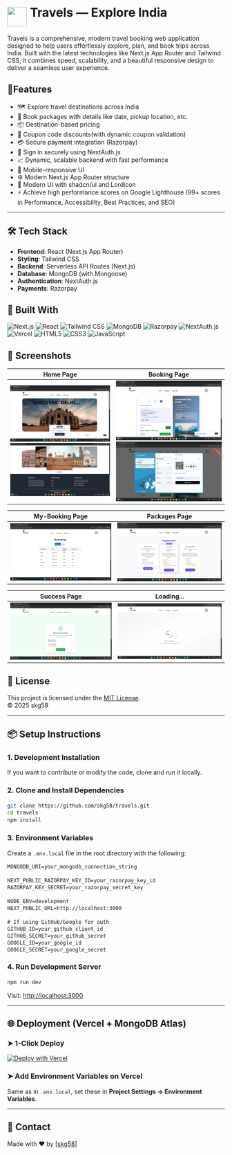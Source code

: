 <h1 align="left">
  <img src="app/favicon.ico" width="45" height="45" style="vertical-align:middle; margin-right: 1px; margin-top: 15px;" />
  Travels — Explore India
</h1>


Travels is a comprehensive, modern travel booking web application designed to help users effortlessly explore, plan, and book trips across India. Built with the latest technologies like Next.js App Router and Tailwind CSS, it combines speed, scalability, and a beautiful responsive design to deliver a seamless user experience.

## 🚀Features

- 🗺️ Explore travel destinations across India
- 🧾 Book packages with details like date, pickup location, etc.
- 📦 Destination-based pricing
- 💸 Coupon code discounts(with dynamic coupon validation)
- 💳 Secure payment integration (Razorpay)
- 🔐 Sign in securely using NextAuth.js
- 📈 Dynamic, scalable backend with fast performance
- 📱 Mobile-responsive UI
- ⚙️ Modern Next.js App Router structure
- 🧩 Modern UI with shadcn/ui and Lordicon
- ⚡ Achieve high performance scores on Google Lighthouse (99+ scores in Performance, Accessibility, Best Practices, and SEO)

---

## 🛠️ Tech Stack

- **Frontend**: React (Next.js App Router)
- **Styling**: Tailwind CSS
- **Backend**: Serverless API Routes (Next.js)
- **Database**: MongoDB (with Mongoose)
- **Authentication**: NextAuth.js
- **Payments**: Razorpay


## 🧰 Built With

![Next.js](https://img.shields.io/badge/Next.js-000?logo=nextdotjs&logoColor=white)
![React](https://img.shields.io/badge/React-20232a?logo=react&logoColor=61DAFB)
![Tailwind CSS](https://img.shields.io/badge/Tailwind_CSS-38B2AC?logo=tailwindcss&logoColor=white)
![MongoDB](https://img.shields.io/badge/MongoDB-4EA94B?logo=mongodb&logoColor=white)
![Razorpay](https://img.shields.io/badge/Razorpay-02042B?logo=razorpay&logoColor=00E5FF)
![NextAuth.js](https://img.shields.io/badge/NextAuth.js-000?logo=auth0&logoColor=white)
![Vercel](https://img.shields.io/badge/Vercel-000?logo=vercel&logoColor=white)
![HTML5](https://img.shields.io/badge/HTML5-E34F26?logo=html5&logoColor=white)
![CSS3](https://img.shields.io/badge/CSS3-1572B6?logo=css3&logoColor=white)
![JavaScript](https://img.shields.io/badge/JavaScript-F7DF1E?logo=javascript&logoColor=black)

## 📸 Screenshots

| Home Page | Booking Page | 
|-----------|--------------|
| ![Home1](public/readme_ss/Home1.png) ![Home2](public/readme_ss/Home2.png) | ![Booki](public/readme_ss/Booki.png) ![payment1](public/readme_ss/payment1.png) |


| My-Booking Page  |  Packages Page
|-----------|--------------|
| ![my-bookin](public/readme_ss/my-booking.png)| ![package](public/readme_ss/package.png)   |

|Success Page   | Loading...
|-----------|--------------|
| ![HomeSuccess1](public/readme_ss/Success.png)|![loading](public/readme_ss/loading.png)   |

## 📄 License

This project is licensed under the [MIT License](LICENSE).  
© 2025 skg58

---
## 📦 Setup Instructions
### 1. Development Installation

If you want to contribute or modify the code, clone and run it locally.

### 2. Clone and Install Dependencies

```bash
git clone https://github.com/skg58/travels.git
cd travels
npm install
```



### 3. Environment Variables

Create a `.env.local` file in the root directory with the following:

```env
MONGODB_URI=your_mongodb_connection_string

NEXT_PUBLIC_RAZORPAY_KEY_ID=your_razorpay_key_id
RAZORPAY_KEY_SECRET=your_razorpay_secret_key

NODE_ENV=development
NEXT_PUBLIC_URL=http://localhost:3000

# If using GitHub/Google for auth
GITHUB_ID=your_github_client_id
GITHUB_SECRET=your_github_secret
GOOGLE_ID=your_google_id
GOOGLE_SECRET=your_google_secret
```

### 4. Run Development Server

```bash
npm run dev
```

Visit: [http://localhost:3000](http://localhost:3000)

---

## 🌐 Deployment (Vercel + MongoDB Atlas)

### ➤ 1-Click Deploy

[![Deploy with Vercel](https://vercel.com/button)](https://vercel.com/import/project?template=https://github.com/skg58/travels)

### ➤ Add Environment Variables on Vercel

Same as in `.env.local`, set these in **Project Settings → Environment Variables**.

---

## 📧 Contact

Made with ❤️ by [[skg58]](https://github.com/skg58/Travels)


